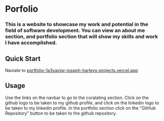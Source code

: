 # Porfolio

### This is a website to showcase my work and potential in the field of software development. You can view an about me section, and portfolio section that will show my skills and work I have accomplished.

## Quick Start

Naviate to [portfolio-1a3vaviqr-joseph-harleys-projects.vercel.app](https://portfolio-1a3vaviqr-joseph-harleys-projects.vercel.app/)

## Usage

Use the links on the navbar to go to the coralating section. Click on the github logo to be taken to my github profile, and click on the linkedin logo to be taken to my linkedin profile. In the portfolio section click on the "GitHub Repository" button to be taken to the github repository.